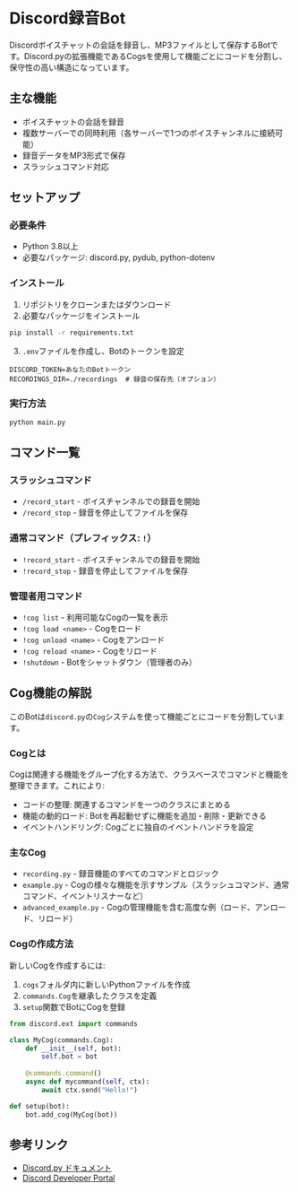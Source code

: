 # Discord録音Bot

Discordボイスチャットの会話を録音し、MP3ファイルとして保存するBotです。Discord.pyの拡張機能であるCogsを使用して機能ごとにコードを分割し、保守性の高い構造になっています。

## 主な機能

- ボイスチャットの会話を録音
- 複数サーバーでの同時利用（各サーバーで1つのボイスチャンネルに接続可能）
- 録音データをMP3形式で保存
- スラッシュコマンド対応

## セットアップ

### 必要条件

- Python 3.8以上
- 必要なパッケージ: discord.py, pydub, python-dotenv

### インストール

1. リポジトリをクローンまたはダウンロード
2. 必要なパッケージをインストール

```bash
pip install -r requirements.txt
```

3. `.env`ファイルを作成し、Botのトークンを設定

```
DISCORD_TOKEN=あなたのBotトークン
RECORDINGS_DIR=./recordings  # 録音の保存先（オプション）
```

### 実行方法

```bash
python main.py
```

## コマンド一覧

### スラッシュコマンド

- `/record_start` - ボイスチャンネルでの録音を開始
- `/record_stop` - 録音を停止してファイルを保存

### 通常コマンド（プレフィックス: `!`）

- `!record_start` - ボイスチャンネルでの録音を開始
- `!record_stop` - 録音を停止してファイルを保存

### 管理者用コマンド

- `!cog list` - 利用可能なCogの一覧を表示
- `!cog load <name>` - Cogをロード
- `!cog unload <name>` - Cogをアンロード
- `!cog reload <name>` - Cogをリロード
- `!shutdown` - Botをシャットダウン（管理者のみ）

## Cog機能の解説

このBotは`discord.py`の`Cog`システムを使って機能ごとにコードを分割しています。

### Cogとは

Cogは関連する機能をグループ化する方法で、クラスベースでコマンドと機能を整理できます。これにより:

- コードの整理: 関連するコマンドを一つのクラスにまとめる
- 機能の動的ロード: Botを再起動せずに機能を追加・削除・更新できる
- イベントハンドリング: Cogごとに独自のイベントハンドラを設定

### 主なCog

- `recording.py` - 録音機能のすべてのコマンドとロジック
- `example.py` - Cogの様々な機能を示すサンプル（スラッシュコマンド、通常コマンド、イベントリスナーなど）
- `advanced_example.py` - Cogの管理機能を含む高度な例（ロード、アンロード、リロード）

### Cogの作成方法

新しいCogを作成するには:

1. `cogs`フォルダ内に新しいPythonファイルを作成
2. `commands.Cog`を継承したクラスを定義
3. `setup`関数でBotにCogを登録

```python
from discord.ext import commands

class MyCog(commands.Cog):
    def __init__(self, bot):
        self.bot = bot
        
    @commands.command()
    async def mycommand(self, ctx):
        await ctx.send("Hello!")

def setup(bot):
    bot.add_cog(MyCog(bot))
```

## 参考リンク

- [Discord.py ドキュメント](https://discordpy.readthedocs.io/)
- [Discord Developer Portal](https://discord.com/developers/applications) 